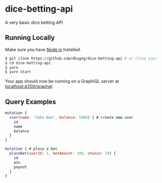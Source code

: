 # dice-betting-api

A very basic dice betting API

## Running Locally

Make sure you have [Node.js](http://nodejs.org/) installed.

```sh
$ git clone https://github.com/dhugog/dice-betting-api # or clone your own fork
$ cd dice-betting-api
$ yarn
$ yarn start
```

Your app should now be running on a GraphiQL server at [localhost:4200/graphql](http://localhost:4200/graphql).

## Query Examples

```js
mutation {
  user(name: "John Doe", balance: 5000) { # create new user
    id
    name
    balance
  }
}
```

```js
mutation { # place a bet
  placeBet(userId: 1, betAmount: 100, chance: 70) {
    id
    win
    payout
  }
}
```
